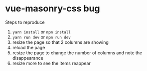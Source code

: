 # vue-masonry-css bug

Steps to reproduce
1. `yarn install` or `npm install`
2. `yarn run dev` or `npm run dev`
3. resize the page so that 2 columns are showing
4. reload the page
5. resize the page to change the number of columns and note the disappearance
6. resize more to see the items reappear
